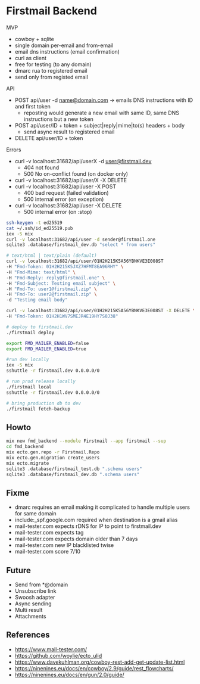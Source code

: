 # Firstmail Backend

MVP

- cowboy + sqlite
- single domain per-email and from-email
- email dns instructions (email confirmation)
- curl as client
- free for testing (to any domain)
- dmarc rua to registered email
- send only from registed email

API

- POST api/user -d name@domain.com -> emails DNS instructions with ID and first token
  - reposting would generate a new email with same ID, same DNS instructions but a new token
- POST api/user/ID + token + subject|reply|mime|to(s) headers + body
  - send async result to registered email
- DELETE api/user/ID + token

Errors

- curl -v localhost:31682/api/userX -d user@firstmail.dev
  - 404 not found
  - 500 No on-conflict found (on docker only)
- curl -v localhost:31682/api/user/X -X DELETE
- curl -v localhost:31682/api/user -X POST
  - 400 bad request (failed validation)
  - 500 internal error (on exception)
- curl -v localhost:31682/api/user -X DELETE
  - 500 internal error (on :stop)

```bash
ssh-keygen -t ed25519
cat ~/.ssh/id_ed25519.pub
iex -S mix
curl -v localhost:31682/api/user -d sender@firstmail.one
sqlite3 .database/firstmail_dev.db "select * from users"

# text/html | text/plain (default)
curl -v localhost:31682/api/user/01H2H215K5A56YBNKVE3E008ST 
-H "Fmd-Token: 01H2H215K5JXZ7HFMT8EA96RHY" \
-H "Fmd-Mime: text/html" \
-H "Fmd-Reply: reply@firstmail.one" \
-H "Fmd-Subject: Testing email subject" \
-H "Fmd-To: user1@firstmail.zip" \
-H "Fmd-To: user2@firstmail.zip" \
-d "Testing email body"

curl -v localhost:31682/api/user/01H2H215K5A56YBNKVE3E008ST -X DELETE \
-H "Fmd-Token: 01H2H1WV7SMEJR4E19HY7S0J38"

# deploy to firstmail.dev
./firstmail deploy

export FMD_MAILER_ENABLED=false
export FMD_MAILER_ENABLED=true

#run dev locally
iex -S mix
sshuttle -r firstmail.dev 0.0.0.0/0

# run prod release locally
./firstmail local
sshuttle -r firstmail.dev 0.0.0.0/0

# bring production db to dev
./firstmail fetch-backup
```

## Howto

```bash
mix new fmd_backend --module Firstmail --app firstmail --sup
cd fmd_backend
mix ecto.gen.repo -r Firstmail.Repo
mix ecto.gen.migration create_users
mix ecto.migrate
sqlite3 .database/firstmail_test.db ".schema users"
sqlite3 .database/firstmail_dev.db ".schema users"
```

## Fixme

- dmarc requires an email making it complicated to handle multiple users for same domain
- include:_spf.google.com required when destination is a gmail alias
- mail-tester.com expects rDNS for IP to point to firstmail.dev 
- mail-tester.com expects <html> tag
- mail-tester.com expects domain older than 7 days
- mail-tester.com new IP blacklisted twise
- mail-tester.com score 7/10 

## Future

- Send from *@domain
- Unsubscribe link
- Swoosh adapter
- Async sending
- Multi result
- Attachments

## References

- https://www.mail-tester.com/
- https://github.com/woylie/ecto_ulid
- https://www.davekuhlman.org/cowboy-rest-add-get-update-list.html
- https://ninenines.eu/docs/en/cowboy/2.9/guide/rest_flowcharts/
- https://ninenines.eu/docs/en/gun/2.0/guide/
